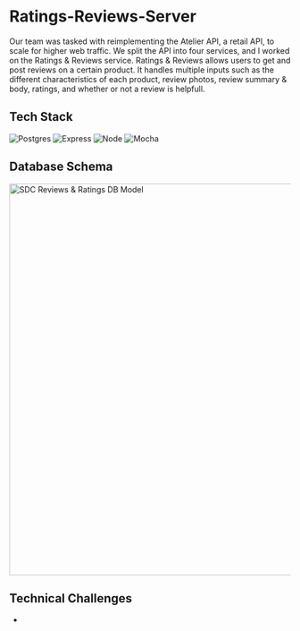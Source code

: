 # Ratings-Reviews-Server
Our team was tasked with reimplementing the Atelier API, a retail API, to scale for higher web traffic. We split the API into four services, and I worked on the Ratings & Reviews service. Ratings & Reviews allows users to get and post reviews on a certain product. It handles multiple inputs such as the different characteristics of each product, review photos, review summary & body, ratings, and whether or not a review is helpfull.

## Tech Stack
![Postgres](https://img.shields.io/badge/PostgreSQL-316192?style=for-the-badge&logo=postgresql&logoColor=white)
![Express](https://img.shields.io/badge/-Express-DCDCDC?logo=express&logoColor=black&style=for-the-badge)
![Node](https://img.shields.io/badge/-Node-9ACD32?logo=node.js&logoColor=white&style=for-the-badge)
![Mocha](https://img.shields.io/badge/-mocha-%238D6748?style=for-the-badge&logo=mocha&logoColor=white)

## Database Schema
<img width="700" alt="SDC Reviews & Ratings DB Model" src="https://user-images.githubusercontent.com/102435134/217055392-5f2a75e8-e7c7-4b28-bf8b-941785c28f51.png">

## Technical Challenges
  - 
